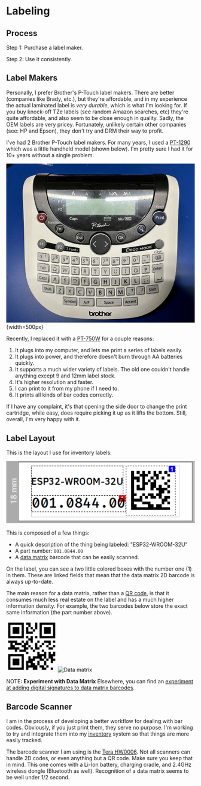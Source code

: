 # Labeling

## Process

Step 1: Purchase a label maker.

Step 2: Use it consistently.

## Label Makers

Personally, I prefer Brother's P-Touch label makers. There are better (companies like
Brady, etc.), but they're affordable, and in my experience the actual laminated
label is _very durable_, which is what I'm looking for. If you buy knock-off TZe
labels (see random Amazon searches, etc) they're quite affordable, and also seem
to be close enough in quality. Sadly, the OEM labels are very pricey.
Fortunately, unlikely certain other companies (see: HP and Epson), they don't
try and DRM their way to profit.

I've had 2 Brother P-Touch label makers. For many years, I used a [PT-1290](https://www.brother-usa.com/products/pt1290) which
was a little handheld model (shown below). I'm pretty sure I had it for 10+
years without a single problem.

![A well-used Brother PT-1290 label maker](../img/brother-pt-1290.jpg){width=500px}

Recently, I replaced it with a
[PT-750W](https://www.brother-usa.com/products/PTP750W) for a couple reasons:

1. It plugs into my computer, and lets me print a series of labels easily.
2. It plugs into power, and therefore doesn't burn through AA batteries quickly.
3. It supports a much wider variety of labels. The old one couldn't handle
   anything except 9 and 12mm label stock.
4. It's higher resolution and faster.
5. I can print to it from my phone if I need to.
6. It prints all kinds of bar codes correctly.

If I have any complaint, it's that opening the side door to change the print
cartridge, while easy, does require picking it up as it lifts the bottom. Still,
overall, I'm very happy with it.

## Label Layout

This is the layout I use for inventory labels:

![Inventory label for ESP32-WROOM-32U](../img/sample-inventory-label.png)

This is composed of a few things:

* A quick description of the thing being labeled: "ESP32-WROOM-32U"
* A part number: `001.0844.00`
* A [data matrix](https://en.wikipedia.org/wiki/Data_Matrix) barcode that can be
  easily scanned.

On the label, you can see a two little colored boxes with the number one (1) in
them. These are linked fields that mean that the data matrix 2D barcode is
always up-to-date.

The main reason for a data matrix, rather than a [QR
code](https://en.wikipedia.org/wiki/QR_code), is that it consumes much less real
estate on the label and has a much higher information density. For example, the
two barcodes below store the exact same information (the part number above).

![QR code](../img/sample-qr-code.png) ![Data
matrix](../img/sample-data-matrix.png)

NOTE: **Experiment with Data Matrix** Elsewhere, you can find an
[experiment at adding digital signatures to data matrix barcodes](../projects/signed-GS1-data-matrix.ipynb).

## Barcode Scanner

<!-- TODO: Add picture of scanner. -->
I am in the process of developing a better workflow for dealing with bar codes.
Obviously, if you just print them, they serve no purpose. I'm working to try and
integrate them into my [inventory](inventory.md) system so that things are more
easily tracked.

The barcode scanner I am using is the [Tera
HW0006](https://tera-digital.com/products/2d-barcode-scanner-hw0006). Not all
scanners can handle 2D codes, or even anything but a QR code. Make sure you keep
that in mind. This one comes with a Li-Ion battery, charging cradle, and 2.4GHz
wireless dongle (Bluetooth as well). Recognition of a data matrix seems to be
well under 1/2 second.